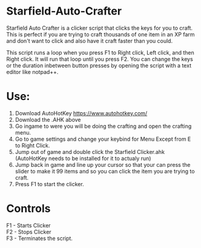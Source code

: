 # Starfield-Auto-Crafter

Starfield Auto Crafter is a clicker script that clicks the keys for you to craft. This is perfect if you are trying to craft thousands of one item in an XP farm and don't want to click and also have it craft faster than you could.

This script runs a loop when you press F1 to Right click, Left click, and then Right click. It will run that loop until you press F2. You can change the keys or the duration inbetween button presses by opening the script with a text editor like notpad++.



# Use:
1. Download AutoHotKey https://www.autohotkey.com/
2. Download the .AHK above 
3. Go ingame to were you will be doing the crafting and open the crafting menu.
4. Go to game settings and change your keybind for Menu Except from E to Right Click.
5. Jump out of game and double click the Starfield Clicker.ahk (AutoHotKey needs to be installed for it to actualy run)
6. Jump back in game and line up your cursor so that your can press the slider to make it 99 items and so you can click the item you are trying to craft.
7. Press F1 to start the clicker.


# Controls
F1 - Starts Clicker  
F2 - Stops Clicker  
F3 - Terminates the script.  
